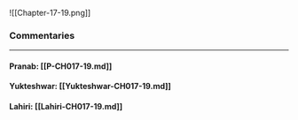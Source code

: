 ![[Chapter-17-19.png]]

### Commentaries

---

#### Pranab: [[P-CH017-19.md]]

#### Yukteshwar: [[Yukteshwar-CH017-19.md]]

#### Lahiri: [[Lahiri-CH017-19.md]]

